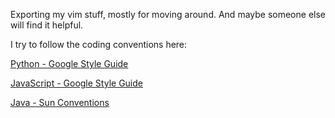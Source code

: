 Exporting my vim stuff, mostly for moving around.  And maybe someone else will find it helpful.

I try to follow the coding conventions here:

[Python - Google Style Guide](http://google-styleguide.googlecode.com/svn/trunk/pyguide.html)

[JavaScript - Google Style Guide](http://google-styleguide.googlecode.com/svn/trunk/javascriptguide.xml)

[Java - Sun Conventions](http://www.oracle.com/technetwork/java/codeconvtoc-136057.html)
